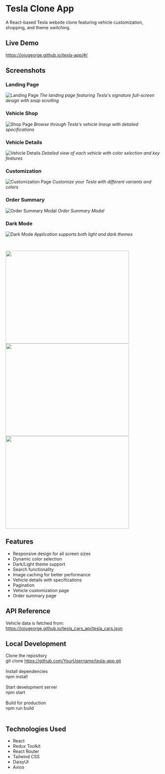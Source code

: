 # Tesla Clone App

A React-based Tesla website clone featuring vehicle customization, shopping, and theme switching.

## Live Demo

https://jojugeorge.github.io/tesla-app/#/

## Screenshots

### Landing Page

![Landing Page](ScreenShots/landing.png)
_The landing page featuring Tesla's signature full-screen design with snap scrolling_

### Vehicle Shop

![Shop Page](ScreenShots/shop.png)
_Browse through Tesla's vehicle lineup with detailed specifications_

### Vehicle Details

![Vehicle Details](ScreenShots/details.png)
_Detailed view of each vehicle with color selection and key features_

### Customization

![Customization Page](ScreenShots/customize.png)
_Customize your Tesla with different variants and colors_

### Order Summary

![Order Summary Modal](ScreenShots/orderSummary.png)
_Order Summary Modal_

### Dark Mode

![Dark Mode](ScreenShots/detailsDarkMode.png)
_Application supports both light and dark themes_

<br/>

<p>
<img src='ScreenShots/customizeDarkMode.png' height="300" width="400">
<img src='ScreenShots/orderSummaryDarkMode.png' h height="300" width="400">
<img src='ScreenShots/shop2.png' h height="300" width="400">
</p>

## Features

- Responsive design for all screen sizes
- Dynamic color selection
- Dark/Light theme support
- Search functionality
- Image caching for better performance
- Vehicle details with specifications
- Pagination
- Vehicle customization page
- Order summary page

## API Reference

Vehicle data is fetched from:
https://jojugeorge.github.io/tesla_cars_api/tesla_cars.json

## Local Development

Clone the repository<br/>
git clone https://github.com/YourUsername/tesla-app.git
<br/>
<br/>
Install dependencies<br/>
npm install<br/>
<br/>
Start development server<br/>
npm start
<br/>
<br/>
Build for production<br/>
npm run build<br/>
<br/>

## Technologies Used

- React
- Redux Toolkit
- React Router
- Tailwind CSS
- DaisyUI
- Axios
